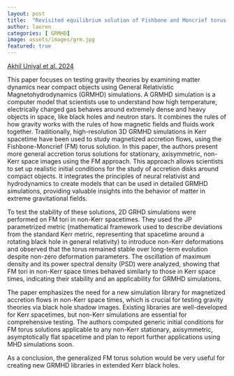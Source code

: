 ```yaml
---
layout: post
title:  "Revisited equilibrium solution of Fishbone and Moncrief torus for extended GRMHD simulations"
author: lauren
categories: [ GRMHD]
image: assets/images/grm.jpg
featured: true
---
```

[Akhil Uniyal et al. 2024](https://arxiv.org/html/2406.16309v1)

This paper focuses on testing gravity theories by examining matter dynamics near compact objects using General Relativistic Magnetohydrodynamics (GRMHD) simulations. A GRMHD simulation is a computer model that scientists use to understand how high temperature, electrically charged gas behaves around extremely dense and heavy objects in space, like black holes and neutron stars. It combines the rules of how gravity works with the rules of how magnetic fields and fluids work together. Traditionally, high-resolution 3D GRMHD simulations in Kerr spacetime have been used to study magnetized accretion flows, using the Fishbone-Moncrief (FM) torus solution. In this paper, the authors present more general accretion torus solutions for stationary, axisymmetric, non-Kerr space images using the FM approach. This approach allows scientists to set up realistic initial conditions for the study of accretion disks around compact objects. It integrates the principles of neural relativist and hydrodynamics to create models that can be used in detailed GRMHD simulations, providing valuable insights into the behavior of matter in extreme gravitational fields. 

To test the stability of these solutions, 2D GRHD simulations were performed on FM tori in non-Kerr spacetimes. They used the JP parametrized metric (mathematical framework used to describe deviations from the standard Kerr metric, representing that spacetime around a rotating black hole in general relativity) to introduce non-Kerr deformations and observed that the torus remained stable over long-term evolution despite non-zero deformation parameters. The oscillation of maximum density and its power spectral density (PSD) were analyzed, showing that FM tori in non-Kerr space times behaved similarly to those in Kerr space times, indicating their stability and an applicability for GRMHD simulations. 

The paper emphasizes the need for a new simulation library for magnetized accretion flows in non-Kerr space times, which is crucial for testing gravity theories via black hole shadow images. Existing libraries are well-developed for Kerr spacetimes, but non-Kerr simulations are essential for comprehensive testing. The authors computed generic initial conditions for FM torus solutions applicable to any non-Kerr stationary, axisymmetric, asymptotically flat spacetime and plan to report further applications using MHD simulations soon. 

As a conclusion, the generalized FM torus solution would be very useful for creating new GRMHD libraries in extended Kerr black holes. 